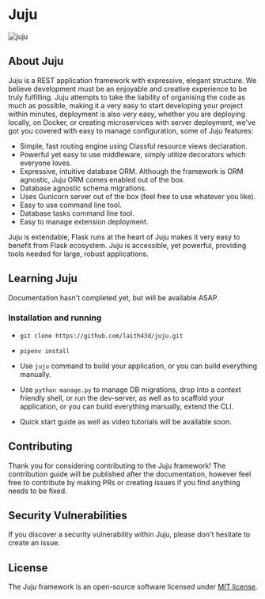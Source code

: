 # Juju

![juju](https://emojipedia-us.s3.amazonaws.com/thumbs/120/apple/129/potato_1f954.png)

## About Juju

Juju is a REST application framework with expressive, elegant structure. We believe development must be an enjoyable and creative experience to be truly fulfilling. Juju attempts to take the liability of organising the code as much as possible, making it a very easy to start developing your project within minutes, deployment is also very easy, whether you are deploying locally, on Docker, or creating microservices with server deployment, we've got you covered with easy to manage configuration, some of Juju features:

- Simple, fast routing engine using Classful resource views declaration.
- Powerful yet easy to use middleware, simply utilize decorators which everyone loves.
- Expressive, intuitive database ORM. Although the framework is ORM agnostic, Juju ORM comes enabled out of the box.
- Database agnostic schema migrations.
- Uses Gunicorn server out of the box (feel free to use whatever you like).
- Easy to use command line tool.
- Database tasks command line tool.
- Easy to manage extension deployment.

Juju is extendable, Flask runs at the heart of Juju makes it very easy to benefit from Flask ecosystem. Juju is accessible, yet powerful, providing tools needed for large, robust applications.

## Learning Juju

Documentation hasn't completed yet, but will be available ASAP.

### Installation and running

* `git clone https://github.com/laith43d/juju.git`
* `pipenv install`
* Use `juju` command to build your application, or you can build everything manually.
* Use `python manage.py` to manage DB migrations, drop into a context friendly shell, or run the dev-server, as well as  to scaffold your application, or you can build everything manually, extend the CLI.


* Quick start guide as well as video tutorials will be available soon.

## Contributing

Thank you for considering contributing to the Juju framework! The contribution guide will be published after the documentation, however feel free to contribute by making PRs or creating issues if you find anything needs to be fixed.

## Security Vulnerabilities

If you discover a security vulnerability within Juju, please don't hesitate to create an issue.

## License

The Juju framework is an open-source software licensed under [MIT license](https://opensource.org/licenses/MIT).

